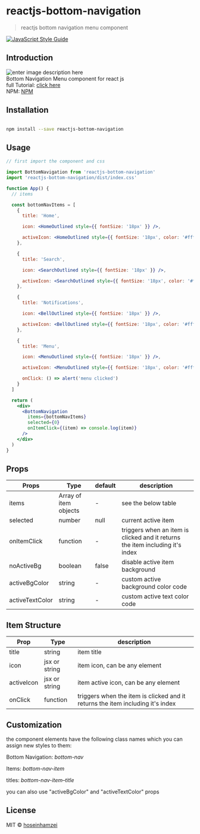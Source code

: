 
# reactjs-bottom-navigation

> reactjs bottom navigation menu component

[![JavaScript Style Guide](https://img.shields.io/badge/code_style-standard-brightgreen.svg)](https://standardjs.com)

## Introduction

![enter image description here](https://www.hoseinh.com/wp-content/uploads/2021/02/Annotation-2021-02-04-171944.jpg)\
Bottom Navigation Menu component for react js\
full Tutorial: [click here](https://www.hoseinh.com/reactjs-bottom-navigation/)\
NPM: [NPM](https://www.npmjs.com/package/reactjs-bottom-navigation)

## Installation

```bash

npm install --save reactjs-bottom-navigation

```

## Usage

```jsx
// first import the component and css

import BottomNavigation from 'reactjs-bottom-navigation'
import 'reactjs-bottom-navigation/dist/index.css'

function App() {
  // items

  const bottomNavItems = [
    {
      title: 'Home',

      icon: <HomeOutlined style={{ fontSize: '18px' }} />,

      activeIcon: <HomeOutlined style={{ fontSize: '18px', color: '#fff' }} />
    },

    {
      title: 'Search',

      icon: <SearchOutlined style={{ fontSize: '18px' }} />,

      activeIcon: <SearchOutlined style={{ fontSize: '18px', color: '#fff' }} />
    },

    {
      title: 'Notifications',

      icon: <BellOutlined style={{ fontSize: '18px' }} />,

      activeIcon: <BellOutlined style={{ fontSize: '18px', color: '#fff' }} />
    },

    {
      title: 'Menu',

      icon: <MenuOutlined style={{ fontSize: '18px' }} />,

      activeIcon: <MenuOutlined style={{ fontSize: '18px', color: '#fff' }} />,

      onClick: () => alert('menu clicked')
    }
  ]

  return (
    <div>
      <BottomNavigation
        items={bottomNavItems}
        selected={0}
        onItemClick={(item) => console.log(item)}
      />
    </div>
  )
}
```

## Props

| Props | Type | default | description |
| ------------------ | --------------------- | ------- | ----------------------------------------------------------------------------- |
| items | Array of item objects | - | see the below table |
| selected | number | null | current active item |
| onItemClick | function | - | triggers when an item is clicked and it returns the item including it's index |
| noActiveBg | boolean | false | disable active item background |
| activeBgColor | string | - | custom active background color code |
| activeTextColor | string | - | custom active text color code |

## Item Structure

| Prop | Type | description |
|--|--|--|
| title | string | item title |
| icon | jsx or string | item icon, can be any element |
| activeIcon | jsx or string | item active icon, can be any element |
| onClick | function | triggers when the item is clicked and it returns the item including it's index |


## Customization

the component elements have the following class names which you can assign new styles to them:

Bottom Navigation: _bottom-nav_

Items: _bottom-nav-item_

titles: _bottom-nav-item–title_

you can also use "activeBgColor" and "activeTextColor" props

## License

MIT © [hoseinhamzei](https://github.com/hoseinhamzei)
